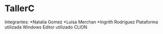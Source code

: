 # TallerC
Integrantes:
  *Natalia Gomez
  *Luisa Merchan
  *Ingrith Rodriguez
Plataforma utilizada Windows
Editor utilizado CLION
